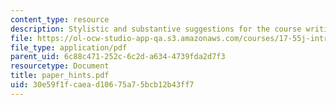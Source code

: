 ```yaml
---
content_type: resource
description: Stylistic and substantive suggestions for the course writing assignments
file: https://ol-ocw-studio-app-qa.s3.amazonaws.com/courses/17-55j-introduction-to-latin-american-studies-fall-2006/30e59f1fcaead10675a75bcb12b43ff7_paper_hints.pdf
file_type: application/pdf
parent_uid: 6c88c471-252c-6c2d-a634-4739fda2d7f3
resourcetype: Document
title: paper_hints.pdf
uid: 30e59f1f-caea-d106-75a7-5bcb12b43ff7
---
```

